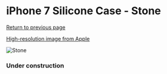 # iPhone 7 Silicone Case - Stone

[Return to previous page](/iphone_7)

[High-resolution image from Apple](https://store.storeimages.cdn-apple.com/8756/as-images.apple.com/is/MMWW2?wid=4500&hei=4500&fmt=png)

<div style="width: 384px"><img src="/everyphone/MMWW2.png" alt="Stone"></div>

### Under construction
